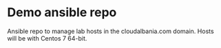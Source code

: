 # Demo ansible repo
Ansible repo to manage lab hosts in the cloudalbania.com domain.
Hosts will be with Centos 7 64-bit. 
